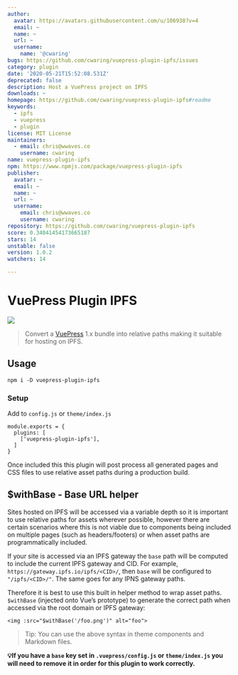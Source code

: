 ```yaml
---
author:
  avatar: https://avatars.githubusercontent.com/u/106938?v=4
  email: ~
  name: ~
  url: ~
  username:
    name: '@cwaring'
bugs: https://github.com/cwaring/vuepress-plugin-ipfs/issues
category: plugin
date: '2020-05-21T15:52:08.531Z'
deprecated: false
description: Host a VuePress project on IPFS
downloads: ~
homepage: https://github.com/cwaring/vuepress-plugin-ipfs#readme
keywords:
  - ipfs
  - vuepress
  - plugin
license: MIT License
maintainers:
  - email: chris@wwaves.co
    username: cwaring
name: vuepress-plugin-ipfs
npm: https://www.npmjs.com/package/vuepress-plugin-ipfs
publisher:
  avatar: ~
  email: ~
  name: ~
  url: ~
  username:
    email: chris@wwaves.co
    username: cwaring
repository: https://github.com/cwaring/vuepress-plugin-ipfs
score: 0.34041454173665187
stars: 14
unstable: false
version: 1.0.2
watchers: 14

---
```


# VuePress Plugin IPFS

![](https://user-images.githubusercontent.com/106938/70317123-0b3abc80-1815-11ea-859a-eb91c0ab4a81.png)

> Convert a [VuePress](https://vuepress.vuejs.org/) 1.x bundle into relative paths making it suitable for hosting on IPFS.

## Usage

```
npm i -D vuepress-plugin-ipfs
```

### Setup

Add to `config.js` or `theme/index.js`

```
module.exports = {
  plugins: [
    ['vuepress-plugin-ipfs'],
  ]
}
```

Once included this this plugin will post process all generated pages and CSS files to use relative asset paths during a production build.

## \$withBase - Base URL helper

Sites hosted on IPFS will be accessed via a variable depth so it is important to use relative paths for assets wherever possible, however there are certain scenarios where this is not viable due to components being included on multiple pages (such as headers/footers) or when asset paths are programmatically included.

If your site is accessed via an IPFS gateway the `base` path will be computed to include the current IPFS gateway and CID. For example, `https://gateway.ipfs.io/ipfs/<CID>/`, then `base` will be configured to `"/ipfs/<CID>/"`. The same goes for any IPNS gateway paths.

Therefore it is best to use this built in helper method to wrap asset paths. `$withBase` (injected onto Vue’s prototype) to generate the correct path when accessed via the root domain or IPFS gateway:

```vue
<img :src="$withBase('/foo.png')" alt="foo">
```

> Tip: You can use the above syntax in theme components and Markdown files.

**💡If you have a `base` key set in `.vuepress/config.js` or `theme/index.js` you will need to remove it in order for this plugin to work correctly.**
